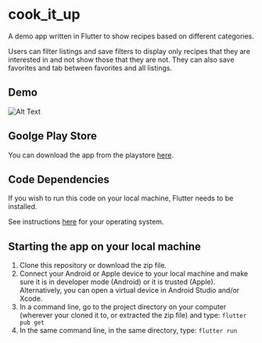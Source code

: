 # cook_it_up

A demo app written in Flutter to show recipes based on different categories.

Users can filter listings and save filters to display only recipes that they are interested in and not show those that they are not. They can also save favorites and tab between favorites and all listings.

## Demo

![Alt Text](https://firebasestorage.googleapis.com/v0/b/portfolio-ba483.appspot.com/o/mealsdemooptimized.gif?alt=media&token=39f510f1-5a82-43cc-b755-48e36be3ec09)

## Goolge Play Store

You can download the app from the playstore [here](https://play.google.com/store/apps/details?id=space.amnion.flutter_meals_demo).

## Code Dependencies

If you wish to run this code on your local machine, Flutter needs to be installed.

See instructions [here](https://flutter.dev/docs/get-started/install) for your operating system.

## Starting the app on your local machine

1. Clone this repository or download the zip file.
2. Connect your Android or Apple device to your local machine and make sure it is in developer mode (Android) or it is trusted (Apple). Alternatively, you can open a virtual device in Android Studio and/or Xcode.
3. In a command line, go to the project directory on your computer (wherever your cloned it to, or extracted the zip file) and type:
`flutter pub get`
4. In the same command line, in the same directory, type:
`flutter run`